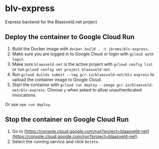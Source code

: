 # blv-express
Express backend for the Blaasveld.net project

## Deploy the container to Google Cloud Run

1. Build the Docker image with `docker build . -t jbrems/blv-express`.
1. Make sure you are logged in to Google Cloud or login with `gcloud auth login`.
1. Make sure `blaasveld-net` is the active project with `gcloud config list` or run `gcloud config set project blaasveld-net`.
1. Run `gcloud builds submit --tag gcr.io/blaasveld-net/blv-express` to upload the container image to Google Cloud.
1. Start the container with `gcloud run deploy --image gcr.io/blaasveld-net/blv-express`. Choose `y` when asked to allow unauthenticated invocations.

Or use `npm run deploy`.

## Stop the container on Google Cloud Run

1. Go to [https://console.cloud.google.com/run?project=blaasveld-net](https://console.cloud.google.com/run?project=blaasveld-net).
1. Select the running service and click `Delete`.

